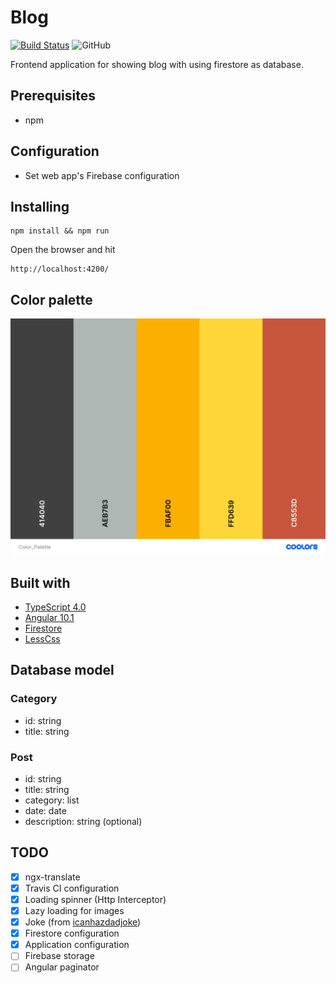 # Blog

[![Build Status](https://travis-ci.org/Mikbac/Blog.svg?branch=master)](https://travis-ci.org/Mikbac/Blog)
![GitHub](https://img.shields.io/github/license/Mikbac/Blog)

Frontend application for showing blog with using firestore as database.

## Prerequisites
* npm

## Configuration
* Set web app's Firebase configuration

## Installing
```
npm install && npm run
```
Open the browser and hit
```
http://localhost:4200/
```
## Color palette
![Color Palette](img/Color_Palette.png) 

## Built with
* [TypeScript 4.0](https://www.typescriptlang.org/)
* [Angular 10.1](https://angular.io/)
* [Firestore](https://firebase.google.com/docs/firestore)
* [LessCss](http://lesscss.org/)

## Database model

### Category
* id: string
* title: string

### Post
* id: string
* title: string
* category: list<string>
* date: date
* description: string (optional)


## TODO
- [x] ngx-translate
- [x] Travis CI configuration
- [x] Loading spinner (Http Interceptor)
- [x] Lazy loading for images
- [x] Joke (from [icanhazdadjoke](https://icanhazdadjoke.com/))
- [x] Firestore configuration
- [x] Application configuration
- [ ] Firebase storage
- [ ] Angular paginator
